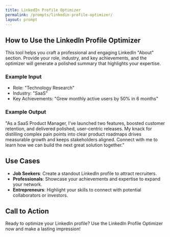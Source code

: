 ```yaml
---
title: LinkedIn Profile Optimizer
permalink: /prompts/linkedin-profile-optimizer/
layout: prompt
---
```


## How to Use the LinkedIn Profile Optimizer

This tool helps you craft a professional and engaging LinkedIn "About" section. Provide your role, industry, and key achievements, and the optimizer will generate a polished summary that highlights your expertise.

### Example Input
- Role: "Technology Research"
- Industry: "SaaS"
- Key Achievements: "Grew monthly active users by 50% in 6 months"

### Example Output
"As a SaaS Product Manager, I’ve launched two features, boosted customer retention, and delivered polished, user-centric releases. My knack for distilling complex pain points into clear product roadmaps drives measurable growth and keeps stakeholders aligned. Connect with me to learn how we can build the next great solution together."

## Use Cases
- **Job Seekers**: Create a standout LinkedIn profile to attract recruiters.
- **Professionals**: Showcase your achievements and expertise to expand your network.
- **Entrepreneurs**: Highlight your skills to connect with potential collaborators or investors.

## Call to Action
Ready to optimize your LinkedIn profile? Use the LinkedIn Profile Optimizer now and make a lasting impression!